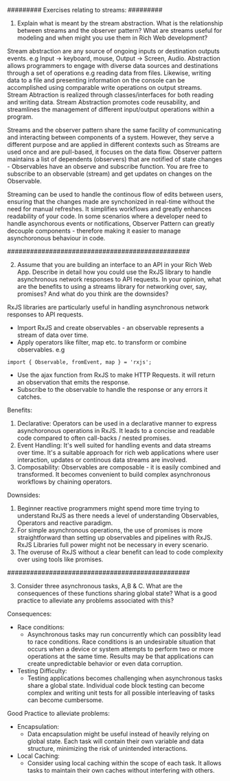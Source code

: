######### Exercises relating to streams: #########

1. Explain what is meant by the stream abstraction. What is the relationship between
streams and the observer pattern? What are streams useful for modeling and when
might you use them in Rich Web development?

Stream abstraction are any source of ongoing inputs or destination outputs events.
e.g Input -> keyboard, mouse, Output -> Screen, Audio.
Abstraction allows programmers to engage with diverse data sources and destinations through a set of operations e.g reading data from files. Likewise, writing data to a file and presenting information on the console can be accomplished using comparable write operations on output streams. Stream Abtraction is realized through classes/interfaces for both reading and writing data. Stream Abstraction promotes code reusability, and streamlines the management of different input/output operations within a program.

Streams and the observer pattern share the same facility of communicating and interacting between components of a system. However, they serve a different purpose and are applied in different contexts such as Streams are used once and are pull-based, it focuses on the data flow. Observer pattern maintains a list of dependents (observers) that are notified of state changes - Observables have an observe and subscribe function. You are free to subscribe to an observable (stream) and get updates on changes on the Observable. 

Streaming can be used to handle the continous flow of edits between users, ensuring that the changes made are synchonized in real-time without the need for manual refreshes. It simplifies workflows and greatly enhances readability of your code. In some scenarios where a developer need to handle asynchorous events or notifications, Observer Pattern can greatly decouple components - therefore making it easier to manage asynchoronous behaviour in code.

################################################

2. Assume that you are building an interface to an API in your Rich Web App. Describe in
detail how you could use the RxJS library to handle asynchronous network responses to
API requests. In your opinion, what are the benefits to using a streams library for
networking over, say, promises? And what do you think are the downsides?

RxJS libraries are particularly useful in handling asynchronous network responses to API requests. 

- Import RxJS and create observables - an observable represents a stream of data over time.
- Apply operators like filter, map etc. to transform or combine observables.
e.g 
``` 
import { Observable, fromEvent, map } = 'rxjs'; 
```

- Use the ajax function from RxJS to make HTTP Requests. it will return an observation that emits the response.
- Subscribe to the observable to handle the response or any errors it catches.

Benefits:
1. Declarative:
    Operators can be used in a declarative manner to express asynchoronous operations in RxJS. It leads to a concise and readable code compared to often call-backs / nested promises.
2. Event Handling:
    It's well suited for handling events and data streams over time. It's a suitable approach for rich web applications where user interaction, updates or continous data streams are involved.
3. Composability:
    Observables are composable - it is easily combined and transformed. It becomes convenient to build complex asynchronous workflows by chaining operators.

Downsides:
1. Beginner reactive programmers might spend more time trying to understand RxJS as there needs a level of understanding Observables, Operators and reactive paradigm.
2. For simple asynchronous operations, the use of promises is more straightforward than setting up observables and pipelines with RxJS. RxJS Libraries full power might not be necessary in every scenario.
3. The overuse of RxJS without a clear benefit can lead to code complexity over using tools like promises.

################################################

3. Consider three asynchronous tasks, A,B & C. What are the consequences of these
functions sharing global state? What is a good practice to alleviate any problems
associated with this?

Consequences:
- Race conditions:
    - Asynchronous tasks may run concurrently which can possiblity lead to race conditions. Race conditions is an undesirable situation that occurs when a device or system attempts to perform two or more operations at the same time. Results may be that applications can create unpredictable behavior or even data corruption.
- Testing Difficulty:
    - Testing applications becomes challenging when asynchronous tasks share a global state. Individual code block testing can become complex and writing unit tests for all possible interleaving of tasks can become cumbersome.

Good Practice to alleviate problems:
- Encapsulation:
    - Data encapsulation might be useful instead of heavily relying on global state. Each task will contain their own variable and data structure, minimizing the risk of unintended interactions.
- Local Caching:
    - Consider using local caching within the scope of each task. It allows tasks to maintain their own caches without interfering with others.
